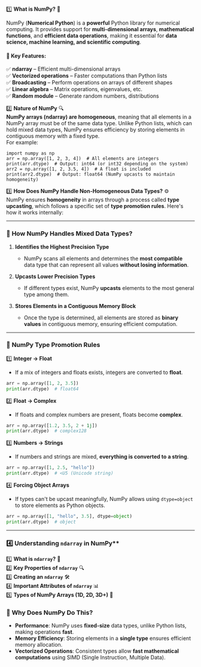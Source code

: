 
1️⃣ **What is NumPy?** 📌  


NumPy (**Numerical Python**) is a **powerful** Python library for numerical computing. It provides support for **multi-dimensional arrays**, **mathematical functions**, and **efficient data operations**, making it essential for **data science, machine learning, and scientific computing**.  

#### **🔹 Key Features:**  
✅ **ndarray** – Efficient multi-dimensional arrays  
✅ **Vectorized operations** – Faster computations than Python lists  
✅ **Broadcasting** – Perform operations on arrays of different shapes  
✅ **Linear algebra** – Matrix operations, eigenvalues, etc.  
✅ **Random module** – Generate random numbers, distributions  



2️⃣ **Nature of NumPy** 🔍  
**NumPy arrays (ndarray) are homogeneous**, meaning that all elements in a NumPy array must be of the same data type. Unlike Python lists, which can hold mixed data types, NumPy ensures efficiency by storing elements in contiguous memory with a fixed type.  
For example:  
```
import numpy as np
arr = np.array([1, 2, 3, 4])  # All elements are integers
print(arr.dtype)  # Output: int64 (or int32 depending on the system)
arr2 = np.array([1, 2, 3.5, 4])  # A float is included
print(arr2.dtype)  # Output: float64 (NumPy upcasts to maintain homogeneity)
```
3️⃣ **How Does NumPy Handle Non-Homogeneous Data Types?** ⚙️  
NumPy ensures **homogeneity** in arrays through a process called **type upcasting**, which follows a specific set of **type promotion rules**. Here's how it works internally:

---

### 🔹 **How NumPy Handles Mixed Data Types?**  

1. **Identifies the Highest Precision Type**  
   - NumPy scans all elements and determines the **most compatible** data type that can represent all values **without losing information**.  

2. **Upcasts Lower Precision Types**  
   - If different types exist, NumPy **upcasts** elements to the most general type among them.

3. **Stores Elements in a Contiguous Memory Block**  
   - Once the type is determined, all elements are stored as **binary values** in contiguous memory, ensuring efficient computation.

---

### 🔹 **NumPy Type Promotion Rules**
1️⃣ **Integer → Float**  
   - If a mix of integers and floats exists, integers are converted to **float**.  
   ```python
   arr = np.array([1, 2, 3.5])  
   print(arr.dtype)  # float64
   ```
   
2️⃣ **Float → Complex**  
   - If floats and complex numbers are present, floats become **complex**.  
   ```python
   arr = np.array([1.2, 3.5, 2 + 1j])  
   print(arr.dtype)  # complex128
   ```

3️⃣ **Numbers → Strings**  
   - If numbers and strings are mixed, **everything is converted to a string**.  
   ```python
   arr = np.array([1, 2.5, "hello"])  
   print(arr.dtype)  # <U5 (Unicode string)
   ```

4️⃣ **Forcing Object Arrays**  
   - If types can't be upcast meaningfully, NumPy allows using `dtype=object` to store elements as Python objects.  
   ```python
   arr = np.array([1, "hello", 3.5], dtype=object)  
   print(arr.dtype)  # object
   ```

---

### 4️⃣ Understanding `ndarray` in NumPy**  

1️⃣ **What is `ndarray`?** 📌  
2️⃣ **Key Properties of `ndarray`** 🔍  
3️⃣ **Creating an `ndarray`** 🛠️  
4️⃣ **Important Attributes of `ndarray`** 📊  
5️⃣ **Types of NumPy Arrays (1D, 2D, 3D+)** 🔢  

### 🔹 **Why Does NumPy Do This?**
- **Performance**: NumPy uses **fixed-size** data types, unlike Python lists, making operations **fast**.  
- **Memory Efficiency**: Storing elements in a **single type** ensures efficient memory allocation.  
- **Vectorized Operations**: Consistent types allow **fast mathematical computations** using SIMD (Single Instruction, Multiple Data).  

